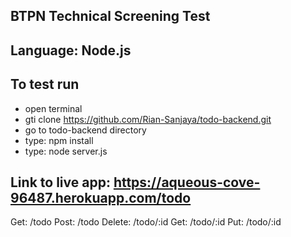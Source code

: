 ## BTPN Technical Screening Test

## Language: Node.js

## To test run

- open terminal
- gti clone https://github.com/Rian-Sanjaya/todo-backend.git
- go to todo-backend directory
- type: npm install
- type: node server.js

## Link to live app: https://aqueous-cove-96487.herokuapp.com/todo

Get: /todo
Post: /todo
Delete: /todo/:id
Get: /todo/:id
Put: /todo/:id
